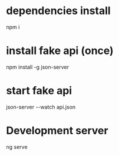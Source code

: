 # dependencies install
npm i

# install fake api (once)
npm install -g json-server

# start fake api
json-server --watch api.json

# Development server
ng serve

